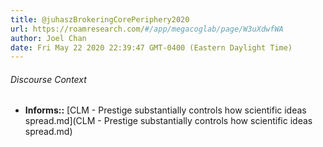 ```yaml
---
title: @juhaszBrokeringCorePeriphery2020
url: https://roamresearch.com/#/app/megacoglab/page/W3uXdwfWA
author: Joel Chan
date: Fri May 22 2020 22:39:47 GMT-0400 (Eastern Daylight Time)
---
```




###### Discourse Context

- **Informs::** [CLM - Prestige substantially controls how scientific ideas spread.md](CLM - Prestige substantially controls how scientific ideas spread.md)
